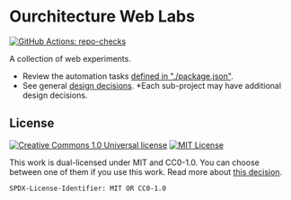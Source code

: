 # Ourchitecture Web Labs

[![GitHub Actions: repo-checks](https://img.shields.io/github/actions/workflow/status/ourchitecture/labs-web/repo-checks.yaml?logo=GitHub%20Actions&logoColor=white&label=repo-checks)](https://github.com/ourchitecture/labs-web/actions/workflows/repo-checks.yaml)

A collection of web experiments.

-   Review the automation tasks [defined in "./package.json"](https://github.com/ourchitecture/labs-web/blob/main/package.json#L8).
-   See general [design decisions](./src/docs/decisions/). \*Each sub-project
    may have additional design decisions.

## License

<!-- markdownlint-disable MD013 -->

[![Creative Commons 1.0 Universal license](https://img.shields.io/badge/license-CC0-8a2be2?logo=Creative%20Commons&logoColor=white)](https://creativecommons.org/publicdomain/zero/1.0/) [![MIT License](https://img.shields.io/badge/license-MIT-8a2be2?logo=data:image/svg%2bxml;base64,PHN2ZyB4bWxucz0iaHR0cDovL3d3dy53My5vcmcvMjAwMC9zdmciIGhlaWdodD0iMTY2IiB3aWR0aD0iMzIxIj48ZyBzdHJva2Utd2lkdGg9IjM1IiBzdHJva2U9IiNGRkZGRkYiPjxwYXRoIGQ9Im0xNy41LDB2MTY2bTU3LTE2NnYxMTNtNTctMTEzdjE2Nm01Ny0xNjZ2MzNtNTgsMjB2MTEzIi8+PHBhdGggZD0ibTE4OC41LDUzdjExMyIgc3Ryb2tlPSIjRkZGRkZGIi8+PHBhdGggZD0ibTIyOSwxNi41aDkyIiBzdHJva2Utd2lkdGg9IjMzIi8+PC9nPjwvc3ZnPg==&logoColor=white)](https://opensource.org/license/mit/)

<!-- markdownlint-enable MD013 -->

This work is dual-licensed under MIT and CC0-1.0.
You can choose between one of them if you use this work.
Read more about [this decision](./src/docs/decisions/choose-licensing.md).

`SPDX-License-Identifier: MIT OR CC0-1.0`
